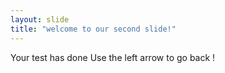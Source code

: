 ```yaml
---
layout: slide
title: "welcome to our second slide!"
---
```

Your test has done
Use the left arrow to go back !
